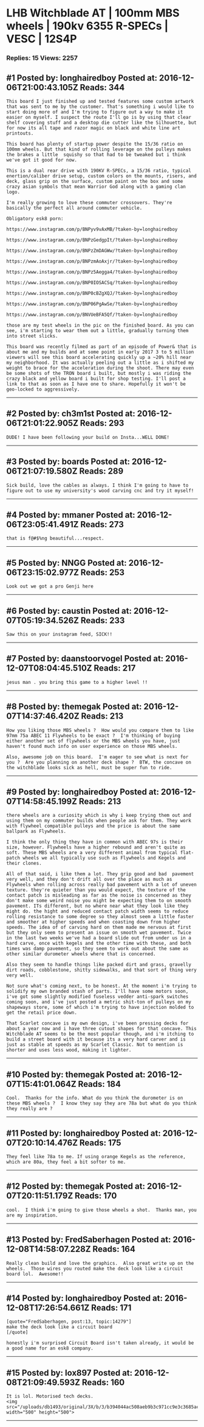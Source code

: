 # LHB Witchblade AT &#124; 100mm MBS wheels &#124; 190kv 6355 R-SPECs &#124; VESC &#124; 12S4P

### Replies: 15 Views: 2257

## \#1 Posted by: longhairedboy Posted at: 2016-12-06T21:00:43.105Z Reads: 344

```
This board I just finished up and tested features some custom artwork that was sent to me by the customer. That's something i would like to start doing more of and I'm trying to figure out a way to make it easier on myself. I suspect the route I'll go is by using that clear shelf covering stuff and a desktop die cutter like the Silhouette, but for now its all tape and razor magic on black and white line art printouts. 

This board has plenty of startup power despite the 15/36 ratio on 100mm wheels. But that kind of rolling leverage on the pulleys makes the brakes a little  squishy so that had to be tweaked but i think we've got it good for now. 

This is a dual rear drive with 190KV R-SPECs, a 15/36 ratio, typical enertion/caliber drive setup, custom colors on the mounts, risers, and deck, glass grip on the surface, custom paint on the box and some crazy asian symbols that mean Warrior God along with a gaming clan logo. 

I'm really growing to love these commuter crossovers. They're basically the perfect all around commuter vehicle. 

Obligatory esk8 porn:

https://www.instagram.com/p/BNPyv9vAxMB/?taken-by=longhairedboy

https://www.instagram.com/p/BNPzGedgpIt/?taken-by=longhairedboy

https://www.instagram.com/p/BNPzZmDAGWw/?taken-by=longhairedboy

https://www.instagram.com/p/BNPzmAoAxjr/?taken-by=longhairedboy

https://www.instagram.com/p/BNPz5Aegga4/?taken-by=longhairedboy

https://www.instagram.com/p/BNP0IOSACSq/?taken-by=longhairedboy

https://www.instagram.com/p/BNP0cBZgXQJ/?taken-by=longhairedboy

https://www.instagram.com/p/BNP06PgAwSe/?taken-by=longhairedboy

https://www.instagram.com/p/BNVUeBFA5Qf/?taken-by=longhairedboy

those are my test wheels in the pic on the finished board. As you can see, i'm starting to wear them out a little, gradually turning them into street slicks. 

This board was recently filmed as part of an episode of Power& that is about me and my builds and at some point in early 2017 3 to 5 million viewers will see this board accelerating quickly up a ~20% hill near my neighborhood. It was actually peeling out a little as i shifted my weight to brace for the acceleration during the shoot. There may even be some shots of the TRON board i built, but mostly i was riding the crazy black and yellow board i built for shop testing. I'll post a link to that as soon as I have one to share. Hopefully it won't be geo-locked to aggressively.
```

---
## \#2 Posted by: ch3m1st Posted at: 2016-12-06T21:01:22.905Z Reads: 293

```
DUDE! I have been following your build on Insta...WELL DONE!
```

---
## \#3 Posted by: boards Posted at: 2016-12-06T21:07:19.580Z Reads: 289

```
Sick build, love the cables as always. I think I'm going to have to figure out to use my university's wood carving cnc and try it myself!
```

---
## \#4 Posted by: mmaner Posted at: 2016-12-06T23:05:41.491Z Reads: 273

```
that is f@#$%ng beautiful...respect.
```

---
## \#5 Posted by: NNGG Posted at: 2016-12-06T23:15:02.977Z Reads: 253

```
Look out we got a pro Genji here
```

---
## \#6 Posted by: caustin Posted at: 2016-12-07T05:19:34.526Z Reads: 233

```
Saw this on your instagram feed, SICK!!
```

---
## \#7 Posted by: daanstoorvogel Posted at: 2016-12-07T08:04:45.510Z Reads: 217

```
jesus man . you bring this game to a higher level !!
```

---
## \#8 Posted by: themegak Posted at: 2016-12-07T14:37:46.420Z Reads: 213

```
How you liking those MBS wheels ?  How would you compare them to like 97mm 75a ABEC 11 Flywheels to be exact ?  I'm thinking of buying either another set of flywheels or the MBS wheels you have, just haven't found much info on user experience on those MBS wheels.

Also, awesome job on this board.  I'm eager to see what is next for you ?  Are you planning on another deck shape ?  BTW, the concave on the witchblade looks sick as hell, must be super fun to ride.
```

---
## \#9 Posted by: longhairedboy Posted at: 2016-12-07T14:58:45.199Z Reads: 213

```
there wheels are a curiosity which is why i keep trying them out and using them on my commuter builds when people ask for them. They work with flywheel compatible pulleys and the price is about the same ballpark as Flywheels. 

I think the only thing they have in common with ABEC 97s is their size, however. Flywheels have a higher rebound and aren't quite as soft. These MBS wheels are a very different animal from typical flat-patch wheels we all typically use such as Flywheels and Kegels and their clones. 

All of that said, i like them a lot. They grip good and bad  pavement very well, and they don't drift all over the place as much as Flywheels when rolling across really bad pavement with a lot of uneven texture. they're quieter than you would expect, the texture of the contact patch is misleading as far as the noise is concerned as they don't make some weird noise you might be expecting them to on smooth pavement. ITs different, but no where near what they look like they might do. the hight and reduced contact patch width seems to reduce rolling resistance to some degree so they almost seem a little faster and smoother at higher speeds and when coasting down from higher speeds. The idea of of carving hard on them made me nervous at first but they only seem to present an issue on smooth wet pavement. Twice in the last two weeks we've had a board slide out from under us in a hard carve, once with kegels and the other time with these, and both times was damp pavement, so they seem to work out about the same as other similar durometer wheels where that is concerned.  

Also they seem to handle things like packed dirt and grass, gravelly dirt roads, cobblestone, shitty sidewalks, and that sort of thing very very well.  

Not sure what's coming next, to be honest. At the moment i'm trying to solidify my own branded stash of parts. I'll have some motors soon, i've got some slightly modified fuseless vedder anti-spark switches coming soon, and i've just posted a metric shit-ton of pulleys on my shapeways store, some of which i'm trying to have injection molded to get the retail price down. 

That Scarlet concave is my own design, i've been pressing decks for about a year now and i have three cutout shapes for that concave. This Witchblade AT seems to be the most popular though, and i'm itching to build a street board with it because its a very hard carver and is just as stable at speeds as my Scarlet Classic. Not to mention is shorter and uses less wood, making it lighter.
```

---
## \#10 Posted by: themegak Posted at: 2016-12-07T15:41:01.064Z Reads: 184

```
Cool.  Thanks for the info. What do you think the durometer is on these MBS wheels ?  I know they say they are 78a but what do you think they really are ?
```

---
## \#11 Posted by: longhairedboy Posted at: 2016-12-07T20:10:14.476Z Reads: 175

```
They feel like 78a to me. If using orange Kegels as the reference, which are 80a, they feel a bit softer to me.
```

---
## \#12 Posted by: themegak Posted at: 2016-12-07T20:11:51.179Z Reads: 170

```
cool.  I think i'm going to give those wheels a shot.  Thanks man, you are my inspiration.
```

---
## \#13 Posted by: FredSaberhagen Posted at: 2016-12-08T14:58:07.228Z Reads: 164

```
Really clean build and love the graphics.  Also great write up on the wheels.  Those wires you routed make the deck look like a circuit board lol.  Awesome!!
```

---
## \#14 Posted by: longhairedboy Posted at: 2016-12-08T17:26:54.661Z Reads: 171

```
[quote="FredSaberhagen, post:13, topic:14279"]
make the deck look like a circuit board
[/quote]

honestly i'm surprised Circuit Board isn't taken already, it would be a good name for an esk8 company.
```

---
## \#15 Posted by: lox897 Posted at: 2016-12-08T21:09:49.593Z Reads: 160

```
It is lol. Motorised tech decks.
<img src="/uploads/db1493/original/3X/b/3/b394044ac508aeb9b3c971cc9e3c3685ac5c9b54.JPG" width="500" height="500">
```

---
